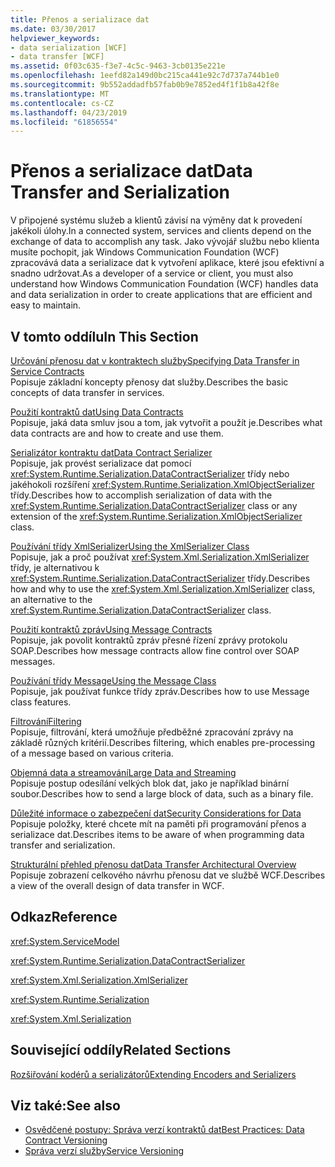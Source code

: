 ```yaml
---
title: Přenos a serializace dat
ms.date: 03/30/2017
helpviewer_keywords:
- data serialization [WCF]
- data transfer [WCF]
ms.assetid: 0f03c635-f3e7-4c5c-9463-3cb0135e221e
ms.openlocfilehash: 1eefd82a149d0bc215ca441e92c7d737a744b1e0
ms.sourcegitcommit: 9b552addadfb57fab0b9e7852ed4f1f1b8a42f8e
ms.translationtype: MT
ms.contentlocale: cs-CZ
ms.lasthandoff: 04/23/2019
ms.locfileid: "61856554"
---
```

# <a name="data-transfer-and-serialization"></a><span data-ttu-id="2d37b-102">Přenos a serializace dat</span><span class="sxs-lookup"><span data-stu-id="2d37b-102">Data Transfer and Serialization</span></span>
<span data-ttu-id="2d37b-103">V připojené systému služeb a klientů závisí na výměny dat k provedení jakékoli úlohy.</span><span class="sxs-lookup"><span data-stu-id="2d37b-103">In a connected system, services and clients depend on the exchange of data to accomplish any task.</span></span> <span data-ttu-id="2d37b-104">Jako vývojář službu nebo klienta musíte pochopit, jak Windows Communication Foundation (WCF) zpracovává data a serializace dat k vytvoření aplikace, které jsou efektivní a snadno udržovat.</span><span class="sxs-lookup"><span data-stu-id="2d37b-104">As a developer of a service or client, you must also understand how Windows Communication Foundation (WCF) handles data and data serialization in order to create applications that are efficient and easy to maintain.</span></span>  
  
## <a name="in-this-section"></a><span data-ttu-id="2d37b-105">V tomto oddílu</span><span class="sxs-lookup"><span data-stu-id="2d37b-105">In This Section</span></span>  
 [<span data-ttu-id="2d37b-106">Určování přenosu dat v kontraktech služby</span><span class="sxs-lookup"><span data-stu-id="2d37b-106">Specifying Data Transfer in Service Contracts</span></span>](../../../../docs/framework/wcf/feature-details/specifying-data-transfer-in-service-contracts.md)  
 <span data-ttu-id="2d37b-107">Popisuje základní koncepty přenosy dat služby.</span><span class="sxs-lookup"><span data-stu-id="2d37b-107">Describes the basic concepts of data transfer in services.</span></span>  
  
 [<span data-ttu-id="2d37b-108">Použití kontraktů dat</span><span class="sxs-lookup"><span data-stu-id="2d37b-108">Using Data Contracts</span></span>](../../../../docs/framework/wcf/feature-details/using-data-contracts.md)  
 <span data-ttu-id="2d37b-109">Popisuje, jaká data smluv jsou a tom, jak vytvořit a použít je.</span><span class="sxs-lookup"><span data-stu-id="2d37b-109">Describes what data contracts are and how to create and use them.</span></span>  
  
 [<span data-ttu-id="2d37b-110">Serializátor kontraktu dat</span><span class="sxs-lookup"><span data-stu-id="2d37b-110">Data Contract Serializer</span></span>](../../../../docs/framework/wcf/feature-details/data-contract-serializer.md)  
 <span data-ttu-id="2d37b-111">Popisuje, jak provést serializace dat pomocí <xref:System.Runtime.Serialization.DataContractSerializer> třídy nebo jakéhokoli rozšíření <xref:System.Runtime.Serialization.XmlObjectSerializer> třídy.</span><span class="sxs-lookup"><span data-stu-id="2d37b-111">Describes how to accomplish serialization of data with the <xref:System.Runtime.Serialization.DataContractSerializer> class or any extension of the <xref:System.Runtime.Serialization.XmlObjectSerializer> class.</span></span>  
  
 [<span data-ttu-id="2d37b-112">Používání třídy XmlSerializer</span><span class="sxs-lookup"><span data-stu-id="2d37b-112">Using the XmlSerializer Class</span></span>](../../../../docs/framework/wcf/feature-details/using-the-xmlserializer-class.md)  
 <span data-ttu-id="2d37b-113">Popisuje, jak a proč používat <xref:System.Xml.Serialization.XmlSerializer> třídy, je alternativou k <xref:System.Runtime.Serialization.DataContractSerializer> třídy.</span><span class="sxs-lookup"><span data-stu-id="2d37b-113">Describes how and why to use the <xref:System.Xml.Serialization.XmlSerializer> class, an alternative to the <xref:System.Runtime.Serialization.DataContractSerializer> class.</span></span>  
  
 [<span data-ttu-id="2d37b-114">Použití kontraktů zpráv</span><span class="sxs-lookup"><span data-stu-id="2d37b-114">Using Message Contracts</span></span>](../../../../docs/framework/wcf/feature-details/using-message-contracts.md)  
 <span data-ttu-id="2d37b-115">Popisuje, jak povolit kontraktů zpráv přesné řízení zprávy protokolu SOAP.</span><span class="sxs-lookup"><span data-stu-id="2d37b-115">Describes how message contracts allow fine control over SOAP messages.</span></span>  
  
 [<span data-ttu-id="2d37b-116">Používání třídy Message</span><span class="sxs-lookup"><span data-stu-id="2d37b-116">Using the Message Class</span></span>](../../../../docs/framework/wcf/feature-details/using-the-message-class.md)  
 <span data-ttu-id="2d37b-117">Popisuje, jak používat funkce třídy zpráv.</span><span class="sxs-lookup"><span data-stu-id="2d37b-117">Describes how to use Message class features.</span></span>  
  
 [<span data-ttu-id="2d37b-118">Filtrování</span><span class="sxs-lookup"><span data-stu-id="2d37b-118">Filtering</span></span>](../../../../docs/framework/wcf/feature-details/filtering.md)  
 <span data-ttu-id="2d37b-119">Popisuje, filtrování, která umožňuje předběžné zpracování zprávy na základě různých kritérií.</span><span class="sxs-lookup"><span data-stu-id="2d37b-119">Describes filtering, which enables pre-processing of a message based on various criteria.</span></span>  
  
 [<span data-ttu-id="2d37b-120">Objemná data a streamování</span><span class="sxs-lookup"><span data-stu-id="2d37b-120">Large Data and Streaming</span></span>](../../../../docs/framework/wcf/feature-details/large-data-and-streaming.md)  
 <span data-ttu-id="2d37b-121">Popisuje postup odesílání velkých blok dat, jako je například binární soubor.</span><span class="sxs-lookup"><span data-stu-id="2d37b-121">Describes how to send a large block of data, such as a binary file.</span></span>  
  
 [<span data-ttu-id="2d37b-122">Důležité informace o zabezpečení dat</span><span class="sxs-lookup"><span data-stu-id="2d37b-122">Security Considerations for Data</span></span>](../../../../docs/framework/wcf/feature-details/security-considerations-for-data.md)  
 <span data-ttu-id="2d37b-123">Popisuje položky, které chcete mít na paměti při programování přenos a serializace dat.</span><span class="sxs-lookup"><span data-stu-id="2d37b-123">Describes items to be aware of when programming data transfer and serialization.</span></span>  
  
 [<span data-ttu-id="2d37b-124">Strukturální přehled přenosu dat</span><span class="sxs-lookup"><span data-stu-id="2d37b-124">Data Transfer Architectural Overview</span></span>](../../../../docs/framework/wcf/feature-details/data-transfer-architectural-overview.md)  
 <span data-ttu-id="2d37b-125">Popisuje zobrazení celkového návrhu přenosu dat ve službě WCF.</span><span class="sxs-lookup"><span data-stu-id="2d37b-125">Describes a view of the overall design of data transfer in WCF.</span></span>  
  
## <a name="reference"></a><span data-ttu-id="2d37b-126">Odkaz</span><span class="sxs-lookup"><span data-stu-id="2d37b-126">Reference</span></span>  
 <xref:System.ServiceModel>  
  
 <xref:System.Runtime.Serialization.DataContractSerializer>  
  
 <xref:System.Xml.Serialization.XmlSerializer>  
  
 <xref:System.Runtime.Serialization>  
  
 <xref:System.Xml.Serialization>  
  
## <a name="related-sections"></a><span data-ttu-id="2d37b-127">Související oddíly</span><span class="sxs-lookup"><span data-stu-id="2d37b-127">Related Sections</span></span>  
 [<span data-ttu-id="2d37b-128">Rozšiřování kodérů a serializátorů</span><span class="sxs-lookup"><span data-stu-id="2d37b-128">Extending Encoders and Serializers</span></span>](../../../../docs/framework/wcf/extending/extending-encoders-and-serializers.md)  
  
## <a name="see-also"></a><span data-ttu-id="2d37b-129">Viz také:</span><span class="sxs-lookup"><span data-stu-id="2d37b-129">See also</span></span>

- [<span data-ttu-id="2d37b-130">Osvědčené postupy: Správa verzí kontraktů dat</span><span class="sxs-lookup"><span data-stu-id="2d37b-130">Best Practices: Data Contract Versioning</span></span>](../../../../docs/framework/wcf/best-practices-data-contract-versioning.md)
- [<span data-ttu-id="2d37b-131">Správa verzí služby</span><span class="sxs-lookup"><span data-stu-id="2d37b-131">Service Versioning</span></span>](../../../../docs/framework/wcf/service-versioning.md)
